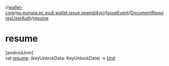 //[wallet-core](../../../../index.md)/[eu.europa.ec.eudi.wallet.issue.openid4vci](../../index.md)/[IssueEvent](../index.md)/[DocumentRequiresUserAuth](index.md)/[resume](resume.md)

# resume

[androidJvm]\
val [resume](resume.md): (keyUnlockData: KeyUnlockData) -&gt; [Unit](https://kotlinlang.org/api/latest/jvm/stdlib/kotlin/-unit/index.html)
